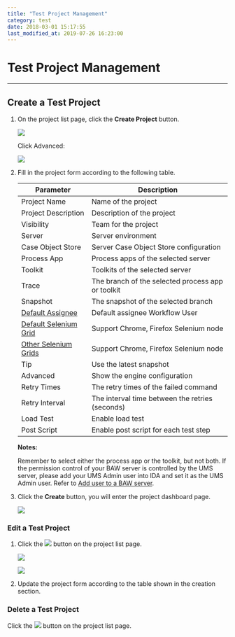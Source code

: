 ```yaml
---
title: "Test Project Management"
category: test
date: 2018-03-01 15:17:55
last_modified_at: 2019-07-26 16:23:00
---
```


# Test Project Management
***

## Create a Test Project

  1. On the project list page, click the **Create Project** button.
  
     ![][tutorial_createproject] 
     
     Click Advanced: 
     
     ![][tutorial_createproject_advance] 
  
  2. Fill in the project form according to the following table.
  
     Parameter             | Description       
     ----------------------|-------------------
     Project Name          | Name of the project    
     Project Description   | Description of the project
     Visibility            | Team for the project
     Server                | Server environment
     Case Object Store     | Server Case Object Store configuration
     Process App           | Process apps of the selected server
     Toolkit               | Toolkits of the selected server
     Trace                 | The branch of the selected process app or toolkit
     Snapshot              | The snapshot of the selected branch
     [Default Assignee][3] | Default assignee Workflow User
     [Default Selenium Grid][2]  | Support Chrome, Firefox Selenium node 
     [Other Selenium Grids][2]    | Support Chrome, Firefox Selenium node 
     Tip                   | Use the latest snapshot 
     Advanced               | Show the engine configuration
     Retry Times           | The retry times of the failed command
     Retry Interval        | The interval time between the retries (seconds) 
     Load Test             | Enable load test
     Post Script           | Enable post script for each test step	 
     
     **Notes:**     
     
     Remember to select either the process app or the toolkit, but not both.
     If the permission control of your BAW server is controlled by the UMS server, please add your UMS Admin user into IDA and set it as the UMS Admin user. Refer to [Add user to a BAW server][3].
        
  3. Click the **Create** button, you will enter the project dashboard page.

     ![][tutorial_project_info] 
  
### Edit a Test Project

  1. Click the ![][test_project_edit_button] button on the project list page.
  
     ![][tutorial_project_list]
     
     ![][test_project_edit_form]
     
  2. Update the project form according to the table shown in the creation section.
   
### Delete a Test Project

  Click the ![][test_project_delete_button] button on the project list page.
  
     

[test_sharing_project]: ../images/test/test_sharing_project.PNG
[test_sharing_project_list]: ../images/test/test_sharing_project_list.PNG
[test_sharing_project_form]: ../images/test/test_sharing_project_form.PNG
[test_project_edit_form]: ../images/test/test_project_edit_form.PNG
[test_project_edit_button]: ../images/test/test_project_edit_button.PNG
[test_project_delete_button]: ../images/test/test_project_delete_button.PNG
[tutorial_project_list]: ../images/tutorial/tutorial_project_list.PNG
[tutorial_createproject]: ../images/tutorial/tuorial_project_create.PNG 
[tutorial_project_info]: ../images/tutorial/tutorial_project_info.PNG
[1]: ../administration/administration-baw-configuration.html
[2]: ../administration/administration-selenium-hub-configuration.html
[3]: ../administration/administration-baw-configuration.html#add-user-to-a-baw-server
[tutorial_createproject_advance]: ../images/tutorial/tuorial_project_create_advance.PNG